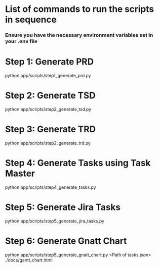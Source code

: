 # List of commands to run the scripts in sequence

### Ensure you have the necessary environment variables set in your .env file

# Step 1: Generate PRD
python app/scripts/step1_generate_prd.py

# Step 2: Generate TSD
python app/scripts/step2_generate_tsd.py

# Step 3: Generate TRD
python app/scripts/step2_generate_trd.py

# Step 4: Generate Tasks using Task Master
python app/scripts/step4_generate_tasks.py

# Step 5: Generate Jira Tasks
python app/scripts/step5_generate_jira_tasks.py

# Step 6: Generate Gnatt Chart
python app/scripts/step5_generate_gnatt_chart.py \<Path of tasks.json\> ./docs/gantt_chart.html 